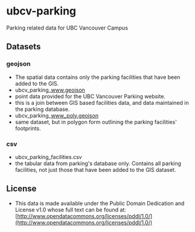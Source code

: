 ubcv-parking
============
Parking related data for UBC Vancouver Campus

Datasets
--------
### geojson
* The spatial data contains only the parking facilities that have been added to the GIS.
* ubcv_parking_www.geojson
 * point data provided for the UBC Vancouver Parking website.
 * this is a join between GIS based facilities data, and data maintained in the parking database.
* ubcv_parking_www_poly.geojson
 * same dataset, but in polygon form outlining the parking facilities' footprints.
### csv
* ubcv_parking_facilities.csv
 * the tabular data from parking's database only. Contains all parking facilities, not just those that have been added to the GIS dataset.

License
-------
* This data is made available under the Public Domain Dedication and License v1.0 whose full text can be found at: [http://www.opendatacommons.org/licenses/pddl/1.0/](http://www.opendatacommons.org/licenses/pddl/1.0/)
